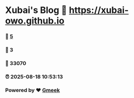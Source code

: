 # Xubai's Blog :link: https://xubai-owo.github.io 
### :page_facing_up: [5](https://xubai-owo.github.io/tag.html) 
### :speech_balloon: 3 
### :hibiscus: 33070 
### :alarm_clock: 2025-08-18 10:53:13 
### Powered by :heart: [Gmeek](https://github.com/Meekdai/Gmeek)
